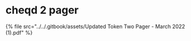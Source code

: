 # cheqd 2 pager

{% file src="../../.gitbook/assets/Updated Token Two Pager - March 2022 (1).pdf" %}
